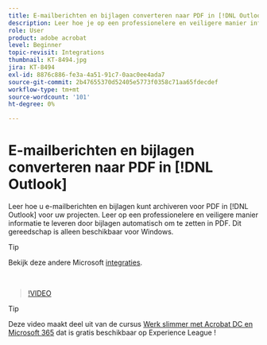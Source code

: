```yaml
---
title: E-mailberichten en bijlagen converteren naar PDF in [!DNL Outlook]
description: Leer hoe je op een professionelere en veiligere manier informatie levert binnen het [!DNL Outlook]
role: User
product: adobe acrobat
level: Beginner
topic-revisit: Integrations
thumbnail: KT-8494.jpg
jira: KT-8494
exl-id: 8876c886-fe3a-4a51-91c7-0aac0ee4ada7
source-git-commit: 2b47655370d52405e5773f0358c71aa65fdecdef
workflow-type: tm+mt
source-wordcount: '101'
ht-degree: 0%

---
```


# E-mailberichten en bijlagen converteren naar PDF in [!DNL Outlook]

Leer hoe u e-mailberichten en bijlagen kunt archiveren voor PDF in [!DNL Outlook] voor uw projecten. Leer op een professionelere en veiligere manier informatie te leveren door bijlagen automatisch om te zetten in PDF. Dit gereedschap is alleen beschikbaar voor Windows.

>[!TIP]
>
>Bekijk deze andere Microsoft [integraties](../integrate/integrate-overview.md#microsoft).

<br>

>[!VIDEO](https://video.tv.adobe.com/v/336859?quality=12&learn=on&hidetitle=true)

>[!TIP]
>
>Deze video maakt deel uit van de cursus [Werk slimmer met Acrobat DC en Microsoft 365](https://experienceleague.adobe.com/?recommended=Acrobat-U-1-2021.microsoft365) dat is gratis beschikbaar op Experience League !
